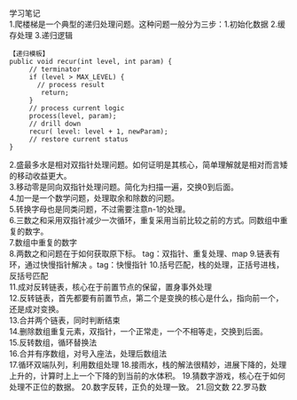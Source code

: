 学习笔记  
1.爬楼梯是一个典型的递归处理问题。这种问题一般分为三步：1.初始化数据 2.缓存处理 3.递归逻辑  
```
【递归模板】
public void recur(int level, int param) {
     // terminator
     if (level > MAX_LEVEL) {
       // process result
        return; 
     }
     // process current logic
     process(level, param);
     // drill down
     recur( level: level + 1, newParam);
     // restore current status
}
```
2.盛最多水是相对双指针处理问题。如何证明是其核心，简单理解就是相对而言矮的移动收益更大。  
3.移动零是同向双指针处理问题。简化为扫描一遍，交换0到后面。    
4.加一是一个数学问题，处理取余和除数的问题。  
5.转换字母也是同类问题，不过需要注意n-1的处理。  
6.三数之和采用双指针减少一次循环，重复采用当前比较之前的方式。同数组中重复的数字。  
7.数组中重复的数字  
8.两数之和问题在于如何获取原下标。 tag：双指针、重复处理、map
9.链表有环，通过快慢指针解决 。tag：快慢指针
10.括号匹配，栈的处理，正括号进栈，反括号匹配  
11.成对反转链表，核心在于前置节点的保留，置身事外处理  
12.反转链表，首先都要有前置节点，第二个是变换的核心是什么，指向前一个，还是成对变换。  
13.合并两个链表，同时判断结束  
14.删除数组重复元素，双指针，一个正常走，一个不相等走，交换到后面。  
15.反转数组，循环替换法    
16.合并有序数组，对号入座法，处理后数组法  
17.循环双端队列，利用数组处理
18.接雨水，栈的解法很精妙，进展下降的，处理上升的，计算时上上一个下降的到当前的水体积。
19.猜数字游戏，核心在于如何处理不正位的数据。
20.数字反转，正负的处理一致。
21.回文数
22.罗马数


